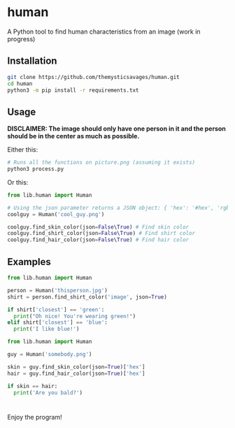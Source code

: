 # human
A Python tool to find human characteristics from an image
(work in progress)

## Installation
```bash
git clone https://github.com/themysticsavages/human.git
cd human
python3 -m pip install -r requirements.txt
```

## Usage
**DISCLAIMER: The image should only have one person in it and the person should be in the center as much as possible.**

Either this:
```bash
# Runs all the functions on picture.png (assuming it exists)
python3 process.py
```
Or this:
```python
from lib.human import Human

# Using the json parameter returns a JSON object: { 'hex': '#hex', 'rgb': [r,g,b], 'round': 'closest basic color to #hex' }
coolguy = Human('cool_guy.png')

coolguy.find_skin_color(json=False\True) # Find skin color
coolguy.find_shirt_color(json=False\True) # Find shirt color
coolguy.find_hair_color(json=False\True) # Find hair color
```

## Examples
```python
from lib.human import Human

person = Human('thisperson.jpg')
shirt = person.find_shirt_color('image', json=True)

if shirt['closest'] == 'green':
  print("Oh nice! You're wearing green!")
elif shirt['closest'] == 'blue':
  print('I like blue!')
```
```python
from lib.human import Human

guy = Human('somebody.png')

skin = guy.find_skin_color(json=True)['hex']
hair = guy.find_hair_color(json=True)['hex']

if skin == hair:
  print('Are you bald?')
```

#

Enjoy the program!
